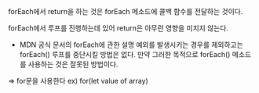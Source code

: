 forEach에서 return을 하는 것은 forEach 메소드에 콜백 함수를 전달하는 것이다.

forEach에서 루프를 진행하는데 있어 return은 아무런 영향을 미치지 않는다.

- MDN 공식 문서의 forEach에 관한 설명
예외를 발생시키는 경우를 제외하고는 forEach() 루프를 중단시킬 방법은 없다.
만약 그러한 목적으로 forEach() 메소드를 사용하는 것은 잘못된 방법이다.

=> for문을 사용한다
ex) for(let value of array)